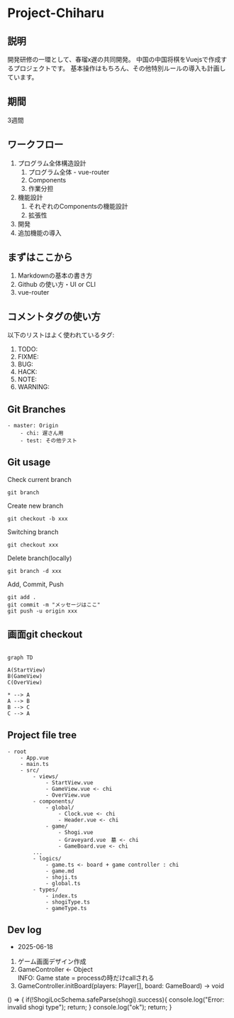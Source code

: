# Project-Chiharu

## 説明
開発研修の一環として、春瑠x遅の共同開発。
中国の中国将棋をVuejsで作成するプロジェクトです。
基本操作はもちろん、その他特別ルールの導入も計画しています。

## 期間
3週間

## ワークフロー
1. プログラム全体構造設計
    1. プログラム全体 - vue-router
    2. Components
    3. 作業分担
2. 機能設計
    1. それぞれのComponentsの機能設計
    2. 拡張性
3. 開発
4. 追加機能の導入

## まずはここから
1. Markdownの基本の書き方
2. Github の使い方・UI or CLI
3. vue-router

## コメントタグの使い方
以下のリストはよく使われているタグ:
1. TODO:
2. FIXME:
3. BUG:
4. HACK:
5. NOTE:
6. WARNING:

## Git Branches
```
- master: Origin
    - chi: 遅さん用
    - test: その他テスト
```


## Git usage
Check current branch
```
git branch
```

Create new branch
```
git checkout -b xxx
```

Switching branch
```
git checkout xxx
```

Delete branch(locally)
```
git branch -d xxx
```

Add, Commit, Push
```
git add .
git commit -m "メッセージはここ"
git push -u origin xxx
```

## 画面git checkout
```mermaid

graph TD

A(StartView)
B(GameView)
C(OverView)

* --> A
A --> B
B --> C
C --> A
```
## Project file tree
```
- root
    - App.vue
    - main.ts
    - src/
        - views/
            - StartView.vue
            - GameView.vue <- chi
            - OverView.vue
        - components/
            - global/
                - Clock.vue <- chi
                - Header.vue <- chi
            - game/
                - Shogi.vue
                - Graveyard.vue　墓 <- chi
                - GameBoard.vue <- chi
        ...
        - logics/
            - game.ts <- board + game controller : chi
            - game.md
            - shoji.ts 
            - global.ts
        - types/
            - index.ts
            - shogiType.ts
            - gameType.ts
```

## Dev log
- 2025-06-18
1. ゲーム画面デザイン作成
2. GameController <- Object  
INFO: Game state = processの時だけcallされる
3. GameController.initBoard(players: Player[], board: GameBoard) -> void

() => {
    if(!ShogiLocSchema.safeParse(shogi).success){
        console.log("Error: invalid shogi type");
        return;
    }
    console.log("ok");
    return;
}

